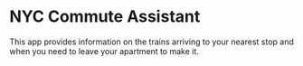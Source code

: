 # NYC Commute Assistant
 This app provides information on the trains arriving to your nearest stop and when you need to leave your apartment to make it.
